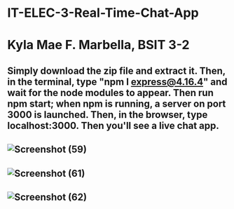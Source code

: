 # IT-ELEC-3-Real-Time-Chat-App
# Kyla Mae F. Marbella, BSIT 3-2
## Simply download the zip file and extract it. Then, in the terminal, type "npm I express@4.16.4" and wait for the node modules to appear. Then run npm start; when npm is running, a server on port 3000 is launched. Then, in the browser, type localhost:3000. Then you'll see a live chat app.
## ![Screenshot (59)](https://user-images.githubusercontent.com/91838633/209461256-df3b5603-f261-42ae-b322-fe64ff00139b.png)
## ![Screenshot (61)](https://user-images.githubusercontent.com/91838633/209461286-1da60f44-6f86-45f0-a182-a8ac1673d5ad.png)
## ![Screenshot (62)](https://user-images.githubusercontent.com/91838633/209461384-2627bbe5-d3d3-440a-a593-14d8289ed426.png)

